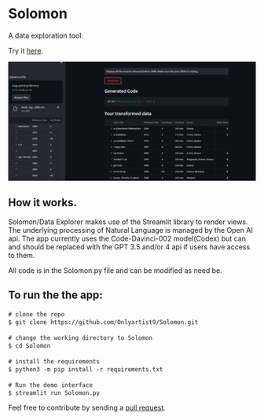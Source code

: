 # Solomon
A data exploration tool.

Try it [here](https://onlyartist9-solomon-solomon-lxqfr5.streamlit.app/).

![Example of how to use Data Explorer](https://github.com/Onlyartist9/Solomon/blob/main/utils/images/Example%20of%20Solomon%20at%20work.png "Data Explorer in action")

## How it works.
Solomon/Data Explorer makes use of the Streamlit library to render views. The underlying processing of Natural Language is managed by the Open AI api. The app currently uses the Code-Davinci-002 model(Codex) but can and should be replaced with the GPT 3.5 and/or 4 api if users have access to them.

All code is in the Solomon.py file and can be modified as need be.

## To run the the app:

```
# clone the repo
$ git clone https://github.com/Onlyartist9/Solomon.git

# change the working directory to Solomon
$ cd Solomon

# install the requirements
$ python3 -m pip install -r requirements.txt

# Run the demo interface
$ streamlit run Solomon.py
```

Feel free to contribute by sending a [pull request](https://docs.github.com/en/pull-requests/collaborating-with-pull-requests/proposing-changes-to-your-work-with-pull-requests/creating-a-pull-request).
